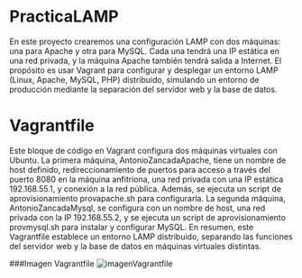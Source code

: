 # PracticaLAMP
En este proyecto crearemos una configuración LAMP con dos máquinas: una para Apache y otra para MySQL. Cada una tendrá una IP estática en una red privada, y la máquina Apache también tendrá salida a Internet. El propósito es usar Vagrant para configurar y desplegar un entorno LAMP (Linux, Apache, MySQL, PHP) distribuido, simulando un entorno de producción mediante la separación del servidor web y la base de datos.

# Vagrantfile
Este bloque de código en Vagrant configura dos máquinas virtuales con Ubuntu. La primera máquina, AntonioZancadaApache, tiene un nombre de host definido, redireccionamiento de puertos para acceso a través del puerto 8080 en la máquina anfitriona, una red privada con una IP estática 192.168.55.1, y conexión a la red pública. Además, se ejecuta un script de aprovisionamiento provapache.sh para configurarla. La segunda máquina, AntonioZancadaMysql, se configura con un nombre de host, una red privada con la IP 192.168.55.2, y se ejecuta un script de aprovisionamiento provmysql.sh para instalar y configurar MySQL. En resumen, este Vagrantfile establece un entorno LAMP distribuido, separando las funciones del servidor web y la base de datos en máquinas virtuales distintas. 

###Imagen Vagrantfile
![imagenVagrantfile](https://github.com/user-attachments/assets/5eb8d062-c53b-4fc7-9d63-119c81ffa68c)
